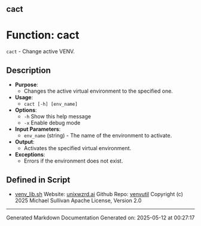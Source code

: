 ## cact
# Function: cact
`cact` - Change active VENV.
## Description
- **Purpose**: 
  - Changes the active virtual environment to the specified one.
- **Usage**: 
  - `cact [-h] [env_name]`
- **Options**: 
  - `-h`   Show this help message
  - `-x`   Enable debug mode
- **Input Parameters**: 
  - `env_name` (string) - The name of the environment to activate.
- **Output**: 
  - Activates the specified virtual environment.
- **Exceptions**: 
  - Errors if the environment does not exist.

## Defined in Script

* [venv_lib.sh](../venv_lib_sh.md)
Website: [unixwzrd.ai](https://unixwzrd.ai)
Github Repo: [venvutil](https://github.com/unixwzrd/venvutil)
Copyright (c) 2025 Michael Sullivan
Apache License, Version 2.0

---

Generated Markdown Documentation
Generated on: 2025-05-12 at 00:27:17
